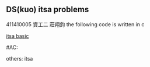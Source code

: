 ## DS(kuo) itsa problems
411410005 資工二 莊翔鈞 
the following code is written in c

[itsa basic](https://e-tutor.itsa.org.tw/e-Tutor/mod/programming/index.php?id=1395)

#AC: 

others:
itsa 
